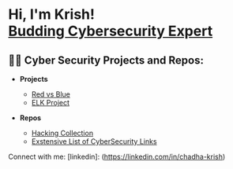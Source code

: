 <h1>Hi, I'm Krish! <br/><a href="https://github.com/cKtheGrey">Budding Cybersecurity Expert</a></h1>

<h2>👨‍💻 Cyber Security Projects and Repos:</h2>

- <b>Projects</b>
  - [Red vs Blue](https://github.com/cKtheGrey/Red-vs-Blue)
  - [ELK Project](https://github.com/cKtheGrey/Elk-Project)

- <b>Repos</b>
  - [Hacking Collection](https://github.com/cKtheGrey/Hacking-Collection)
  - [Exstensive List of CyberSecurity Links](https://github.com/cKtheGrey/CybSec-Links)

Connect with me:  [linkedin]: (https://linkedin.com/in/chadha-krish)

<!--

-->
